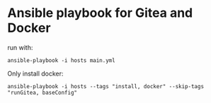 # Ansible playbook for Gitea and Docker

run with:
```
ansible-playbook -i hosts main.yml
```

Only install docker:
```
ansible-playbook -i hosts --tags "install, docker" --skip-tags "runGitea, baseConfig"
```
